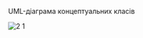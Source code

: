 UML-діаграма концептуальних класів

![2 1](https://github.com/oleksandrblazhko/ai-211-amitsi/assets/101993484/51bd1bcf-dcf9-4629-b580-d6c48597ae0c)
